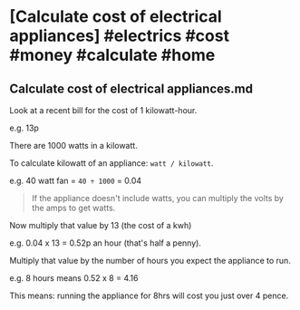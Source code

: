 # [Calculate cost of electrical appliances] #electrics #cost #money #calculate #home

## Calculate cost of electrical appliances.md

Look at a recent bill for the cost of 1 kilowatt-hour.

e.g. 13p

There are 1000 watts in a kilowatt.

To calculate kilowatt of an appliance: `watt / kilowatt`.

e.g. 40 watt fan = `40 ÷ 1000` = 0.04

> If the appliance doesn't include watts, you can multiply the volts by the amps to get watts.

Now multiply that value by 13 (the cost of a kwh)

e.g. 0.04 x 13 = 0.52p an hour (that's half a penny).

Multiply that value by the number of hours you expect the appliance to run.

e.g. 8 hours means 0.52 x 8 = 4.16

This means: running the appliance for 8hrs will cost you just over 4 pence.

